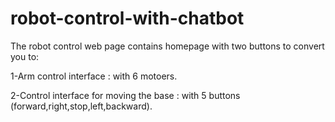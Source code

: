 # robot-control-with-chatbot

The robot control web page contains homepage with two buttons to convert you to:

1-Arm control interface : with 6 motoers.

2-Control interface for moving the base : with 5 buttons (forward,right,stop,left,backward).

